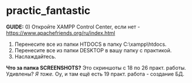 # practic_fantastic

**GUIDE:**
0) Откройте XAMPP Control Center, если нет - https://www.apachefriends.org/ru/index.html
1) Перенесите все из папки HTDOCS в папку C:\xampp\htdocs.
2) Перенесите все из папки DESKTOP в вашу папку с практикой.
3) Наслаждайтесь.

**Что за папка SCREENSHOTS?**
Это скриншоты с 18 по 26 практ. работы. Удивлены? *Я тоже.*
Оу, и там ещё есть 19 практ. работа - создание БД.